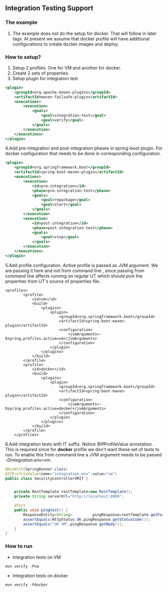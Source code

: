 ## Integration Testing Support

### The example

1. The example does not do the setup for docker. That will follow in later tags. At present we assume that docker profile will have additional configurations to create docker images and deploy. 

### How to setup?

1. Setup 2 profiles. One for VM and another for docker. 
2. Create 2 sets of properties. 	
3. Setup plugin for integration test
```xml
<plugin>
	<groupId>org.apache.maven.plugins</groupId>
	<artifactId>maven-failsafe-plugin</artifactId>
	<executions>
		<execution>
			<goals>
				<goal>integration-test</goal>
				<goal>verify</goal>
			</goals>
		</execution>
	</executions>
</plugin>
```
4.Add pre-integration and post-integration phases in spring-boot plugin. For docker configuration that needs to be done in corresponding configuration. 
```xml
<plugin>
	<groupId>org.springframework.boot</groupId>
	<artifactId>spring-boot-maven-plugin</artifactId>
	<executions>
		<execution>
			<id>pre-integration</id>
			<phase>pre-integration-test</phase>
			<goals>
				<goal>repackage</goal>
				<goal>start</goal>
			</goals>
		</execution>
		<execution>
			<id>post-integration</id>
			<phase>post-integration-test</phase>
			<goals>
				<goal>stop</goal>
			</goals>
		</execution>
	</executions>
</plugin>

```
5.Add profile configuration. Active profile is passed as JVM argument. We are passing it here and not from command line , since passing from command line affects running on regular UT which should pick the properties from UT's source of properties file. 
```
<profiles>
		<profile>
			<id>vm</id>
			<build>
				<plugins>
					<plugin>
						<groupId>org.springframework.boot</groupId>
						<artifactId>spring-boot-maven-plugin</artifactId>
						<configuration>
							<jvmArguments>-Dspring.profiles.active=vm</jvmArguments>
						</configuration>
					</plugin>
				</plugins>
			</build>
		</profile>
		<profile>
			<id>docker</id>
			<build>
				<plugins>
					<plugin>
						<groupId>org.springframework.boot</groupId>
						<artifactId>spring-boot-maven-plugin</artifactId>
						<configuration>
							<jvmArguments>-Dspring.profiles.active=docker</jvmArguments>
						</configuration>
					</plugin>
				</plugins>
			</build>
		</profile>
	</profiles>
```
6.Add integration tests with IT suffix.  Notice @IfProfileValue annotation. This is required since for **docker** profile we don't want these set of tests to run. To enable this from command line a JVM argument needs to be passed *-Dintegration.env=vm*. 

```java
@RunWith(SpringRunner.class)
@IfProfileValue(name="integration.env",value="vm")
public class SecurityControllerVMIT {


	private RestTemplate restTemplate=new RestTemplate();
	private String serverUrl="http://localhost:8080";

	@Test
	public void pingtest() {
		ResponseEntity<String> 		   pingResponse=restTemplate.getForEntity(serverUrl+"/security/ping", String.class);
		assertEquals(HttpStatus.OK,pingResponse.getStatusCode());
		assertEquals("OK VM",pingResponse.getBody());
	}
}
```
### How to run 
* Integration tests on VM
```
mvn verify -Pvm
```
* Integration tests on docker
```
mvn verify -Pdocker
```
